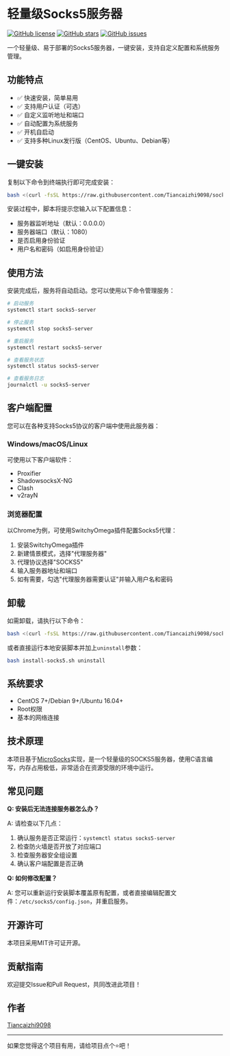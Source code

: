 # 轻量级Socks5服务器

[![GitHub license](https://img.shields.io/github/license/Tiancaizhi9098/socks-server)](https://github.com/Tiancaizhi9098/socks-server/blob/main/LICENSE)
[![GitHub stars](https://img.shields.io/github/stars/Tiancaizhi9098/socks-server)](https://github.com/Tiancaizhi9098/socks-server/stargazers)
[![GitHub issues](https://img.shields.io/github/issues/Tiancaizhi9098/socks-server)](https://github.com/Tiancaizhi9098/socks-server/issues)

一个轻量级、易于部署的Socks5服务器，一键安装，支持自定义配置和系统服务管理。

## 功能特点

- ✅ 快速安装，简单易用
- ✅ 支持用户认证（可选）
- ✅ 自定义监听地址和端口
- ✅ 自动配置为系统服务
- ✅ 开机自启动
- ✅ 支持多种Linux发行版（CentOS、Ubuntu、Debian等）

## 一键安装

复制以下命令到终端执行即可完成安装：

```bash
bash <(curl -fsSL https://raw.githubusercontent.com/Tiancaizhi9098/socks-server/main/install-socks5.sh)
```

安装过程中，脚本将提示您输入以下配置信息：
- 服务器监听地址（默认：0.0.0.0）
- 服务器端口（默认：1080）
- 是否启用身份验证
- 用户名和密码（如启用身份验证）

## 使用方法

安装完成后，服务将自动启动。您可以使用以下命令管理服务：

```bash
# 启动服务
systemctl start socks5-server

# 停止服务
systemctl stop socks5-server

# 重启服务
systemctl restart socks5-server

# 查看服务状态
systemctl status socks5-server

# 查看服务日志
journalctl -u socks5-server
```

## 客户端配置

您可以在各种支持Socks5协议的客户端中使用此服务器：

### Windows/macOS/Linux

可使用以下客户端软件：
- Proxifier
- ShadowsocksX-NG
- Clash
- v2rayN

### 浏览器配置

以Chrome为例，可使用SwitchyOmega插件配置Socks5代理：

1. 安装SwitchyOmega插件
2. 新建情景模式，选择"代理服务器"
3. 代理协议选择"SOCKS5"
4. 输入服务器地址和端口
5. 如有需要，勾选"代理服务器需要认证"并输入用户名和密码

## 卸载

如需卸载，请执行以下命令：

```bash
bash <(curl -fsSL https://raw.githubusercontent.com/Tiancaizhi9098/socks-server/main/install-socks5.sh) uninstall
```

或者直接运行本地安装脚本并加上`uninstall`参数：

```bash
bash install-socks5.sh uninstall
```

## 系统要求

- CentOS 7+/Debian 9+/Ubuntu 16.04+
- Root权限
- 基本的网络连接

## 技术原理

本项目基于[MicroSocks](https://github.com/rofl0r/microsocks)实现，是一个轻量级的SOCKS5服务器，使用C语言编写，内存占用极低，非常适合在资源受限的环境中运行。

## 常见问题

**Q: 安装后无法连接服务器怎么办？**

A: 请检查以下几点：
1. 确认服务是否正常运行：`systemctl status socks5-server`
2. 检查防火墙是否开放了对应端口
3. 检查服务器安全组设置
4. 确认客户端配置是否正确

**Q: 如何修改配置？**

A: 您可以重新运行安装脚本覆盖原有配置，或者直接编辑配置文件：`/etc/socks5/config.json`，并重启服务。

## 开源许可

本项目采用MIT许可证开源。

## 贡献指南

欢迎提交Issue和Pull Request，共同改进此项目！

## 作者

[Tiancaizhi9098](https://github.com/Tiancaizhi9098)

---

如果您觉得这个项目有用，请给项目点个⭐️吧！
